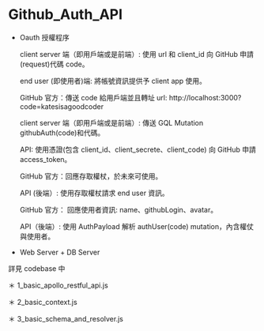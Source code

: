 # Github_Auth_API

* Oauth 授權程序

    client server 端（即用戶端或是前端）: 使用 url 和 client_id 向 GitHub 申請(request)代碼 code。

    end user (即使用者)端: 將帳號資訊提供予 client app 使用。

    GitHub 官方：傳送 code 給用戶端並且轉址 url: http://localhost:3000?code=katesisagoodcoder

    client server 端（即用戶端或是前端）: 傳送 GQL Mutation githubAuth(code)和代碼。

    API: 使用憑證(包含 client_id、client_secrete、client_code) 向 GitHub 申請 access_token。

    GitHub 官方：回應存取權杖，於未來可使用。

    API (後端）: 使用存取權杖請求 end user 資訊。

    GitHub 官方： 回應使用者資訊: name、githubLogin、avatar。

    API（後端）: 使用 AuthPayload 解析 authUser(code) mutation，內含權仗與使用者。
    
 * Web Server + DB Server
 
  詳見 codebase 中
  
  ＊ 1_basic_apollo_restful_api.js 
  
  ＊ 2_basic_context.js
  
  ＊ 3_basic_schema_and_resolver.js

